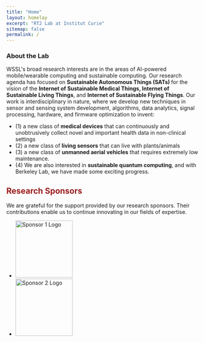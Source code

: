 ```yaml
---
title: "Home"
layout: homelay
excerpt: "RT2 Lab at Institut Curie"
sitemap: false
permalink: /
---
```


### About the Lab

<p>
WSSL's broad research interests are in the areas of AI-powered mobile/wearable computing and sustainable computing. Our research agenda has focused on <b>Sustainable Autonomous Things (SATs) </b> for the vision of the <b>Internet of Sustainable Medical Things, Internet of Sustainable Living Things</b>, and <b>Internet of Sustainable Flying Things</b>. Our work is interdisciplinary in nature, where we develop new techniques in sensor and sensing system development, algorithms, data analytics, signal processing, hardware, and firmware optimization to invent:
</p>
<ul>
  <li> (1) a new class of <b>medical devices</b> that can continuously and unobtrusively collect novel and important health data in non-clinical settings </li>
  <li> (2) a new class of <b>living sensors</b> that can live with plants/animals </li>
  <li> (3) a new class of <b>unmanned aerial vehicles</b> that requires extremely low maintenance. </li>
  <li> (4) We are also interested in <b>sustainable quantum computing</b>, and with Berkeley Lab, we have made some exciting progress. </li>
</ul>

<p>

<h2 style="color: #991b1b; font-weight: bold;">Research Sponsors</h2>

<p>
We are grateful for the support provided by our research sponsors. Their contributions enable us to continue innovating in our fields of expertise.
</p>

<ul>
  <li>
    <a href="https://example-sponsor1.com" target="_blank">
      <img src="/path/to/sponsor1-logo.png" alt="Sponsor 1 Logo" style="width: 150px; height: auto;">
    </a>
  </li>
  <li>
    <a href="https://example-sponsor2.com" target="_blank">
      <img src="/path/to/sponsor2-logo.png" alt="Sponsor 2 Logo" style="width: 150px; height: auto;">
    </a>
  </li>
</ul>
